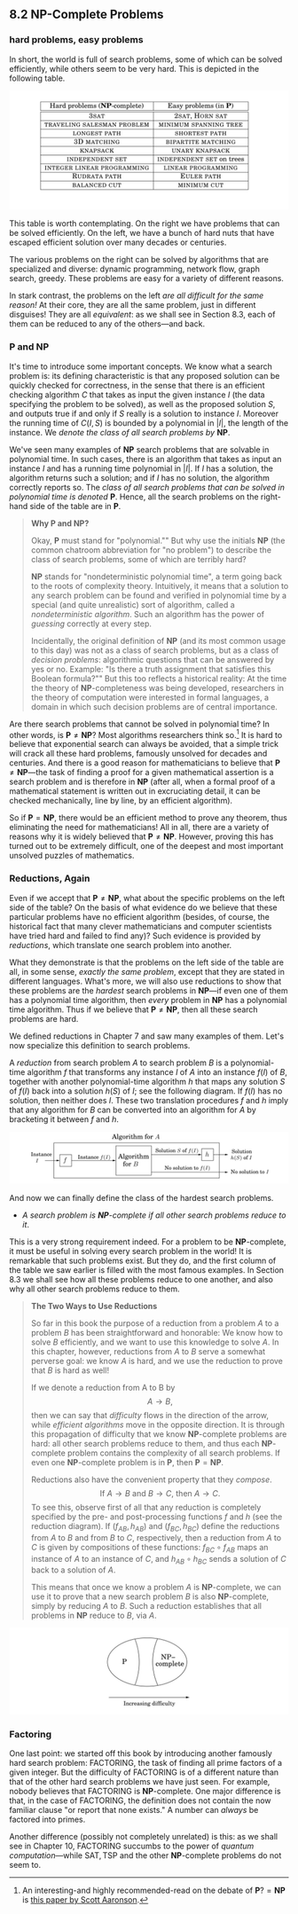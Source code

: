 ## 8.2 $\textbf{NP}$-Complete Problems

### hard problems, easy problems

In short, the world is full of search problems, some of which can be solved efficiently, while others seem to be very hard. This is depicted in the following table.

![](hard-easy-problems.png)

This table is worth contemplating. On the right we have problems that can be solved efficiently. On the left, we have a bunch of hard nuts that have escaped efficient solution over many decades or centuries.

The various problems on the right can be solved by algorithms that are specialized and diverse: dynamic programming, network flow, graph search, greedy. These problems are easy for a variety of different reasons.

In stark contrast, the problems on the left *are all difficult for the same reason!* At their core, they are all the same problem, just in different disguises! They are all *equivalent*: as we shall see in Section 8.3, each of them can be reduced to any of the others—and back.


### $\text{P}$ and $\text{NP}$

It's time to introduce some important concepts. We know what a search problem is: its defining characteristic is that any proposed solution can be quickly checked for correctness, in the sense that there is an efficient checking algorithm $C$ that takes as input the given instance $I$ (the data specifying the problem to be solved), as well as the proposed solution $S$, and outputs true if and only if $S$ really is a solution to instance $I$. Moreover the running time of $C(I, S)$ is bounded by a polynomial in $|I|$, the length of the instance. We *denote the class of all search problems by* $\textbf{NP}$.

We've seen many examples of $\textbf{NP}$ search problems that are solvable in polynomial time. In such cases, there is an algorithm that takes as input an instance $I$ and has a running time polynomial in $|I|$. If $I$ has a solution, the algorithm returns such a solution; and if $I$ has no solution, the algorithm correctly reports so. The *class of all search problems that can be solved in polynomial time is denoted* $\textbf{P}$. Hence, all the search problems on the right-hand side of the table are in $\textbf{P}$.


> **Why $\textbf{P}$ and $\textbf{NP}$?**
>
> Okay, $\textbf{P}$ must stand for "polynomial."" But why use the initials $\textbf{NP}$ (the common chatroom abbreviation for "no problem") to describe the class of search problems, some of which are terribly hard?
>
> $\textbf{NP}$ stands for "nondeterministic polynomial time", a term going back to the roots of complexity theory. Intuitively, it means that a solution to any search problem can be found and verified in polynomial time by a special (and quite unrealistic) sort of algorithm, called a *nondeterministic algorithm*. Such an algorithm has the power of *guessing* correctly at every step.
>
> Incidentally, the original definition of $\textbf{NP}$ (and its most common usage to this day) was not as a class of search problems, but as a class of *decision problems*: algorithmic questions that can be answered by yes or no. Example: "Is there a truth assignment that satisfies this Boolean formula?"" But this too reflects a historical reality: At the time the theory of $\textbf{NP}$-completeness was being developed, researchers in the theory of computation were interested in formal languages, a domain in which such decision problems are of central importance.

Are there search problems that cannot be solved in polynomial time? In other words, is $\textbf{P} \neq \textbf{NP}$? Most algorithms researchers think so.[^1] It is hard to believe that exponential search can always be avoided, that a simple trick will crack all these hard problems, famously unsolved for decades and centuries. And there is a good reason for mathematicians to believe that $\textbf{P} \neq \textbf{NP}$—the task of finding a proof for a given mathematical assertion is a search problem and is therefore in $\textbf{NP}$ (after all, when a formal proof of a mathematical statement is written out in excruciating detail, it can be checked mechanically, line by line, by an efficient algorithm).

So if $\textbf{P} = \textbf{NP}$, there would be an efficient method to prove any theorem, thus eliminating the need for mathematicians! All in all, there are a variety of reasons why it is widely believed that $\textbf{P} \neq \textbf{NP}$. However, proving this has turned out to be extremely difficult, one of the deepest and most important unsolved puzzles of mathematics.


### Reductions, Again

Even if we accept that $\textbf{P} \neq \textbf{NP}$, what about the specific problems on the left side of the table? On the basis of what evidence do we believe that these particular problems have no efficient algorithm (besides, of course, the historical fact that many clever mathematicians and computer scientists have tried hard and failed to find any)? Such evidence is provided by *reductions*, which translate one search problem into another.

What they demonstrate is that the problems on the left side of the table are all, in some sense, *exactly the same problem*, except that they are stated in different languages. What's more, we will also use reductions to show that these problems are the *hardest* search problems in $\textbf{NP}$—if even one of them has a polynomial time algorithm, then *every* problem in $\textbf{NP}$ has a polynomial time algorithm. Thus if we believe that $\textbf{P} \neq \textbf{NP}$, then all these search problems are hard.

We defined reductions in Chapter 7 and saw many examples of them. Let's now specialize this definition to search problems.

A *reduction* from search problem $A$ to search problem $B$ is a polynomial-time algorithm $f$ that transforms any instance $I$ of $A$ into an instance $f(I)$ of $B$, together with another polynomial-time algorithm $h$ that maps any solution $S$ of $f(I)$ back into a solution $h(S)$ of $I$; see the following diagram. If $f(I)$ has no solution, then neither does $I$. These two translation procedures $f$ and $h$ imply that any algorithm for $B$ can be converted into an algorithm for $A$ by bracketing it between $f$ and $h$.

![](reduction.png)

And now we can finally define the class of the hardest search problems.

* *A search problem is $\textbf{NP}$-complete if all other search problems reduce to it*.

This is a very strong requirement indeed. For a problem to be $\textbf{NP}$-complete, it must be useful in solving every search problem in the world! It is remarkable that such problems exist. But they do, and the first column of the table we saw earlier is filled with the most famous examples. In Section 8.3 we shall see how all these problems reduce to one another, and also why all other search problems reduce to them.


> **The Two Ways to Use Reductions**
>
> So far in this book the purpose of a reduction from a problem $A$ to a problem $B$ has been straightforward and honorable: We know how to solve $B$ efficiently, and we want to use this knowledge to solve $A$. In this chapter, however, reductions from $A$ to $B$ serve a somewhat perverse goal: we know $A$ is hard, and we use the reduction to prove that $B$ is hard as well!
>
> If we denote a reduction from A to B by $$A \longrightarrow B,$$ then we can say that *difficulty* flows in the direction of the arrow, while *efficient algorithms* move in the opposite direction. It is through this propagation of difficulty that we know $\textbf{NP}$-complete problems are hard: all other search problems reduce to them, and thus each $\textbf{NP}$-complete problem contains the complexity of all search problems. If even one $\textbf{NP}$-complete problem is in $\textbf{P}$, then $\textbf{P} = \textbf{NP}$.
>
> Reductions also have the convenient property that they *compose*. $$\text{If}\ A \longrightarrow B \ \text{and}\ B \longrightarrow C,\ \text{then}\ A \longrightarrow C.$$ To see this, observe first of all that any reduction is completely specified by the pre- and post-processing functions $f$ and $h$ (see the reduction diagram). If ($f_{AB}, h_{AB}$) and ($f_{BC}, h_{BC}$) define the reductions from $A$ to $B$ and from $B$ to $C$, respectively, then a reduction from $A$ to $C$ is given by compositions of these functions: $f_{BC} \circ f_{AB}$ maps an instance of $A$ to an instance of $C$, and $h_{AB} \circ h_{BC}$ sends a solution of $C$ back to a solution of $A$.
>
> This means that once we know a problem $A$ is $\textbf{NP}$-complete, we can use it to prove that a new search problem $B$ is also $\textbf{NP}$-complete, simply by reducing $A$ to $B$. Such a reduction establishes that all problems in $\textbf{NP}$ reduce to $B$, via $A$.

![**Figure 8.6** The space $\textbf{NP}$ of all search problems, assuming $\textbf{P} \neq \textbf{NP}$.](fig-8.6-p-not-np.png)


### Factoring

One last point: we started off this book by introducing another famously hard search problem: $\text{FACTORING}$, the task of finding all prime factors of a given integer. But the difficulty of $\text{FACTORING}$ is of a different nature than that of the other hard search problems we have just seen. For example, nobody believes that $\text{FACTORING}$ is $\textbf{NP}$-complete. One major difference is that, in the case of $\text{FACTORING}$, the definition does not contain the now familiar clause "or report that none exists." A number can *always* be factored into primes.

Another difference (possibly not completely unrelated) is this: as we shall see in Chapter 10, $\text{FACTORING}$ succumbs to the power of *quantum computation*—while $\text{SAT}, \text{TSP}$ and the other $\textbf{NP}$-complete problems do not seem to.


[^1]: An interesting-and highly recommended-read on the debate of $\textbf{P} ?= \textbf{NP}$ is [this paper by Scott Aaronson](https://www.scottaaronson.com/papers/pnp.pdf).
